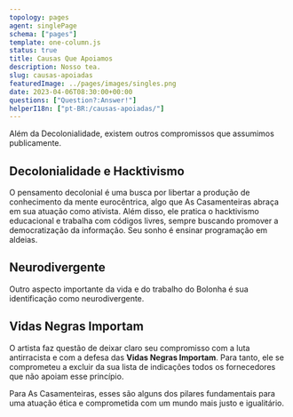 ```yaml
---
topology: pages
agent: singlePage
schema: ["pages"]
template: one-column.js
status: true
title: Causas Que Apoiamos
description: Nosso tea.
slug: causas-apoiadas
featuredImage: ../pages/images/singles.png
date: 2023-04-06T08:30:00+00:00
questions: ["Question?:Answer!"]
helperI18n: ["pt-BR:/causas-apoiadas/"]
---
```


Além da Decolonialidade, existem outros compromissos que assumimos publicamente.

## Decolonialidade e Hacktivismo

O pensamento decolonial é uma busca por libertar a produção de conhecimento da mente eurocêntrica, algo que As Casamenteiras abraça em sua atuação como ativista. Além disso, ele pratica o hacktivismo educacional e trabalha com códigos livres, sempre buscando promover a democratização da informação. Seu sonho é ensinar programação em aldeias.

## Neurodivergente

Outro aspecto importante da vida e do trabalho do Bolonha é sua identificação como neurodivergente.

## Vidas Negras Importam

O artista faz questão de deixar claro seu compromisso com a luta antirracista e com a defesa das **Vidas Negras Importam**. Para tanto, ele se comprometeu a excluir da sua lista de indicações todos os fornecedores que não apoiam esse princípio.

Para As Casamenteiras, esses são alguns dos pilares fundamentais para uma atuação ética e comprometida com um mundo mais justo e igualitário.
